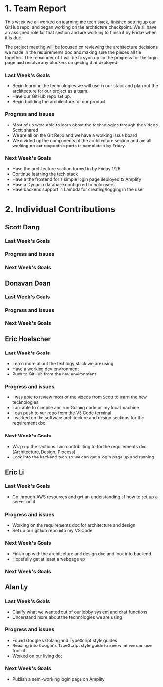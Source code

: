 # 1. Team Report

This week we all worked on learning the tech stack, finished setting up our GitHub repo, and began working on the archticture checkpoint. We all have an assigned role for that section and are working to finish it by Friday when it is due.

The project meeting will be focused on reviewing the architecture decisions we made in the requirements doc and making sure the pieces all tie together. The remainder of it will be to sync up on the progress for the login page and resolve any blockers on getting that deployed.

### Last Week's Goals

-   Begin learning the technologies we will use in our stack and plan out the architecture for our project as a team.
-   Have our GitHub repo set up.
-   Begin building the architecture for our product

### Progress and issues

-   Most of us were able to learn about the technologies through the videos Scott shared
-   We are all on the Git Repo and we have a working issue board
-   We divided up the components of the architecture section and are all working on our respective parts to complete it by Friday.

### Next Week's Goals

-   Have the architecture section turned in by Friday 1/26
-   Continue learning the tech stack
-   Have a the frontend for a simple login page deployed to Amplify
-   Have a Dynamo database configured to hold users
-   Have backend support in Lambda for creating/logging in the user

# 2. Individual Contributions

## Scott Dang

### Last Week's Goals

### Progress and issues

### Next Week's Goals

## Donavan Doan

### Last Week's Goals

### Progress and issues

### Next Week's Goals

## Eric Hoelscher

### Last Week's Goals

-   Learn more about the techlogy stack we are using
-   Have a working dev environment
-   Push to GitHub from the dev environment

### Progress and issues

-   I was able to review most of the videos from Scott to learn the new technologies
-   I am able to compile and run Golang code on my local machine
-   I can push to our repo from the VS Code terminal
-   I worked on the software architecture and design sections for the requirement doc

### Next Week's Goals

-   Wrap up the sections I am contributing to for the requirements doc (Architecture, Design, Process)
-   Look into the backend tech so we can get a login page up and running

## Eric Li

### Last Week's Goals
- Go through AWS resources and get an understanding of how to set up a server on it

### Progress and issues
- Working on the requirements doc for architecture and design
- Set up our github repo into my VS Code
  
### Next Week's Goals
- Finish up with the architecture and design doc and look into backend
- Hopefully get at least a webpage up

### Next Week's Goals

## Alan Ly

### Last Week's Goals

- Clarify what we wanted out of our lobby system and chat functions
- Understand more about the technologies we are using

### Progress and issues

- Found Google's Golang and TypeScript style guides
- Reading into Google's TypeScript style guide to see what we can use from it
- Worked on our living doc

### Next Week's Goals

- Publish a semi-working login page on Amplify
